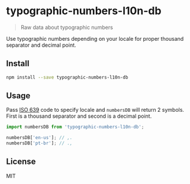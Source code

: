 # typographic-numbers-l10n-db

> Raw data about typographic numbers

Use typographic numbers depending on your locale for proper thousand separator and decimal point.

## Install

```sh
npm install --save typographic-numbers-l10n-db
```

## Usage

Pass [ISO 639][iso-639] code to specify locale and `numbersDB` will return 2 symbols.
First is a thousand separator and second is a decimal point.

```js
import numbersDB from 'typographic-numbers-l10n-db';

numbersDB['en-us']; // ,.
numbersDB['pt-br']; // .,
```

## License

MIT

[iso-639]: http://www.wikiwand.com/en/List_of_ISO_639-1_codes
